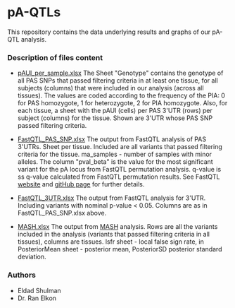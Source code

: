 pA-QTLs
================

This repository contains the data underlying results and graphs of our pA-QTL analysis.

### Description of files content

-   [pAUI\_per\_sample.xlsx](https://github.com/ElkonLab/pA_QTLs/blob/master/pAUI_per_sample.xlsx) The Sheet "Genotype" contains the genotype of all PAS SNPs that passed filtering criteria in at least one tissue, for all subjects (columns) that were included in our analysis (across all tissues). The values are coded according to the frequency of the PIA: 0 for PAS homozygote, 1 for heterozygote, 2 for PIA homozygote. Also, for each tissue, a sheet with the pAUI (cells) per PAS 3'UTR (rows) per subject (columns) for the tissue. Shown are 3'UTR whose PAS SNP passed filtering criteria.

-   [FastQTL\_PAS\_SNP.xlsx](https://github.com/ElkonLab/pA_QTLs/blob/master/FastQTL_PAS_SNP.xlsx) The output from FastQTL analysis of PAS 3'UTRs. Sheet per tissue. Included are all variants that passed filtering criteria for the tissue. ma\_samples - number of samples with minor alleles. The column "pval\_beta" is the value for the most significant variant for the pA locus from FastQTL permutation analysis. q-value is ss q-value calculated from FastQTL permutation results. See FastQTL [website](http://fastqtl.sourceforge.net/) and [gitHub page](https://github.com/francois-a/fastqtl) for further details.

-   [FastQTL\_3UTR.xlsx](https://github.com/ElkonLab/pA_QTLs/blob/master/FastQTL_3UTR.xlsx) The output from FastQTL analysis for 3'UTR. Including variants with nominal p-value &lt; 0.05. Columns are as in FastQTL\_PAS\_SNP.xlsx above.

-   [MASH.xlsx](https://github.com/ElkonLab/pA_QTLs/blob/master/MASH.xlsx) The output from [MASH](https://www.ncbi.nlm.nih.gov/pmc/articles/PMC6309609/) analysis. Rows are all the variants included in the analysis (variants that passed filtering criteria in all tissues), columns are tissues. lsfr sheet - local false sign rate, in PosteriorMean sheet - posterior mean, PosteriorSD posterior standard deviation.

### Authors

-   Eldad Shulman
-   Dr. Ran Elkon
